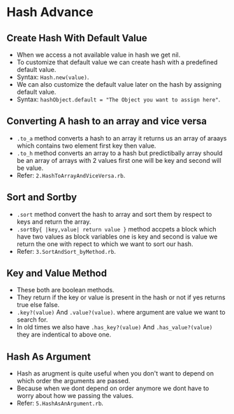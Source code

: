 # Hash Advance
 ## Create Hash With Default Value
  - When we access a not available value in hash we get nil.
  - To customize that default value we can create hash with a predefined default value.
  - Syntax: `Hash.new(value)`.
  - We can also customize the default value later on the hash by assigning default value.
  - Syntax: `hashObject.default = "The Object you want to assign here"`.

 ## Converting A hash to an array and vice versa
  - `.to_a` method converts a hash to an array it returns us an array of araays which contains two element first key then value.
  - `.to_h` method converts an array to a hash but predictibally array should be an array of arrays with 2 values first one will be key and second will be value.
  - Refer: `2.HashToArrayAndViceVersa.rb`.

 ## Sort and Sortby
  - `.sort` method convert the hash to array and sort them by respect to keys and return the array.
  - `.sortBy{ |key,value| return value }` method accpets a block which have two values as block variables one is key and second is value we return the one with repect to which we want to sort our hash.
  - Refer: `3.SortAndSort_byMethod.rb`.

 ## Key and Value Method
  - These both are boolean methods.
  - They return if the key or value is present in the hash or not if yes returns true else false.
  - `.key?(value)` And `.value?(value)`. where argument are value  we want to search for.
  - In old times we also have `.has_key?(value)` And `.has_value?(value)` they are indentical to above one.

 ## Hash As Argument
  - Hash as arugment is quite useful when you don't want to depend on which order the arguments are passed.
  - Because when we dont depend on order anymore we dont have to worry about how we passing the values.
  - Refer: `5.HashAsAnArgument.rb`.